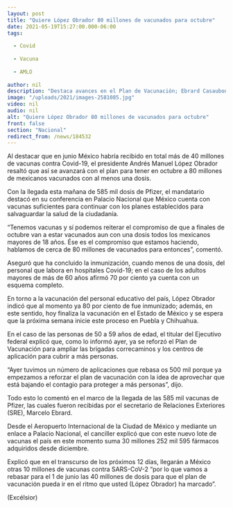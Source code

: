 ```yaml
---
layout: post
title: "Quiere López Obrador 80 millones de vacunados para octubre"
date: 2021-05-19T15:27:00.000-06:00
tags:
  
  - Covid
  
  - Vacuna
  
  - AMLO
  
author: nil
description: "Destaca avances en el Plan de Vacunación; Ebrard Casaubon recibe 585 mil dosis de Pfizer; en próximos 12 días llegarán 10 millones de vacunas, informa el canciller"
image: "/uploads/2021/images-2581085.jpg"
video: nil
audio: nil
alt: "Quiere López Obrador 80 millones de vacunados para octubre"
front: false
section: "Nacional"
redirect_from: /news/184532
---
```


Al destacar que en junio México habría recibido en total más de 40 millones de vacunas contra Covid-19, el presidente Andrés Manuel López Obrador resaltó que así se avanzará con el plan para tener en octubre a 80 millones de mexicanos vacunados con al menos una dosis.

Con la llegada esta mañana de 585 mil dosis de Pfizer, el mandatario destacó en su conferencia en Palacio Nacional que México cuenta con vacunas suficientes para continuar con los planes establecidos para salvaguardar la salud de la ciudadanía.

“Tenemos vacunas y sí podemos reiterar el compromiso de que a finales de octubre van a estar vacunados aun con una dosis todos los mexicanos mayores de 18 años. Ése es el compromiso que estamos haciendo, hablamos de cerca de 80 millones de vacunados para entonces”, comentó.

Aseguró que ha concluido la inmunización, cuando menos de una dosis, del personal que labora en hospitales Covid-19; en el caso de los adultos mayores de más de 60 años afirmó 70 por ciento ya cuenta con un esquema completo.

En torno a la vacunación del personal educativo del país, López Obrador indicó que al momento ya 80 por ciento de fue inmunizado; además, en este sentido, hoy finaliza la vacunación en el Estado de México y se espera que la próxima semana inicie este proceso en Puebla y Chihuahua.

En el caso de las personas de 50 a 59 años de edad, el titular del Ejecutivo federal explicó que, como lo informó ayer, ya se reforzó el Plan de Vacunación para ampliar las brigadas correcaminos y los centros de aplicación para cubrir a más personas.

“Ayer tuvimos un número de aplicaciones que rebasa os 500 mil porque ya empezamos a reforzar el plan de vacunación con la idea de aprovechar que está bajando el contagio para proteger a más personas”, dijo.

Todo esto lo comentó en el marco de la llegada de las 585 mil vacunas de Pfizer, las cuales fueron recibidas por el secretario de Relaciones Exteriores (SRE), Marcelo Ebrard.

Desde el Aeropuerto Internacional de la Ciudad de México y mediante un enlace a Palacio Nacional, el canciller explicó que con este nuevo lote de vacunas el país en este momento suma 30 millones 252 mil 595 fármacos adquiridos desde diciembre.

Explicó que en el transcurso de los próximos 12 días, llegarán a México otras 10 millones de vacunas contra SARS-CoV-2 “por lo que vamos a rebasar para el 1 de junio las 40 millones de dosis para que el plan de vacunación pueda ir en el ritmo que usted (López Obrador) ha marcado”.

(Excélsior)